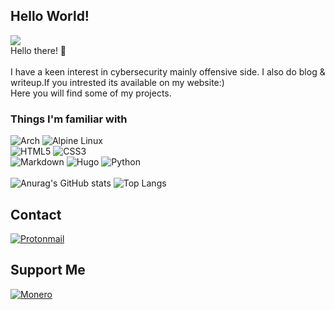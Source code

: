 ## Hello World!
![](https://komarev.com/ghpvc/?username=r4sso&style=for-the-badge)
<br>
Hello there! 👋
<br><br>
I have a keen interest in cybersecurity mainly offensive side.
I also do blog & writeup.If you intrested its available on my website:) 
<br>
Here you will find some of my projects.

### Things I'm familiar with
![Arch](https://img.shields.io/badge/Arch%20Linux-1793D1?logo=arch-linux&logoColor=fff&style=for-the-badge)
![Alpine Linux](https://img.shields.io/badge/Alpine_Linux-%230D597F.svg?style=for-the-badge&logo=alpine-linux&logoColor=white)
<br>
![HTML5](https://img.shields.io/badge/html5-%23E34F26.svg?style=for-the-badge&logo=html5&logoColor=white)
![CSS3](https://img.shields.io/badge/css3-%231572B6.svg?style=for-the-badge&logo=css3&logoColor=white) 	
![Markdown](https://img.shields.io/badge/markdown-%23000000.svg?style=for-the-badge&logo=markdown&logoColor=white)
![Hugo](https://img.shields.io/badge/Hugo-black.svg?style=for-the-badge&logo=Hugo)
![Python](https://img.shields.io/badge/python-3670A0?style=for-the-badge&logo=python&logoColor=ffdd54)
<br><br>
![Anurag's GitHub stats](https://github-readme-stats.vercel.app/api?username=r4sso&show_icons=true)
![Top Langs](https://github-readme-stats.vercel.app/api/top-langs/?username=r4sso&layout=compact)
## Contact
[![Protonmail](https://img.shields.io/badge/ProtonMail-8B89CC?style=for-the-badge&logo=protonmail&logoColor=white)](mailto:0xr4sso@proton.me)
## Support Me
[![Monero](https://img.shields.io/badge/monero-FF6600?style=for-the-badge&logo=monero&logoColor=white)](https://r4sso.github.io/images/dono/monero.png)
